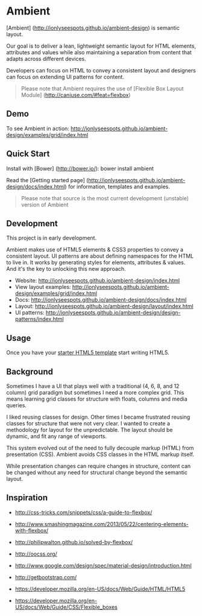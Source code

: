 # Ambient

[Ambient] (http://ionlyseespots.github.io/ambient-design) is semantic layout.

Our goal is to deliver a lean, lightweight semantic layout for HTML elements, attributes and values while also maintaining a separation from content that adapts across different devices.

Developers can focus on HTML to convey a consistent layout and designers can focus on extending UI patterns for content.

> Please note that Ambient requires the use of [Flexible Box Layout Module] (http://caniuse.com/#feat=flexbox)

## Demo

To see Ambient in action: http://ionlyseespots.github.io/ambient-design/examples/grid/index.html

## Quick Start

Install with [Bower] (http://bower.io/): bower install ambient

Read the [Getting started page] (http://ionlyseespots.github.io/ambient-design/docs/index.html) for information, templates and examples.

> Please note that source is the most current development (unstable) version of Ambient

## Development

This project is in early development.

Ambient makes use of HTML5 elements & CSS3 properties to convey a consistent layout. UI patterns are about defining namespaces for the HTML to live in. It works by generating styles for elements, attributes & values. And it's the key to unlocking this new approach. 

* Website: http://ionlyseespots.github.io/ambient-design/index.html
* View layout examples: http://ionlyseespots.github.io/ambient-design/examples/grid/index.html
* Docs: http://ionlyseespots.github.io/ambient-design/docs/index.html
* Layout: http://ionlyseespots.github.io/ambient-design/layout/index.html
* UI patterns: http://ionlyseespots.github.io/ambient-design/design-patterns/index.html

## Usage

Once you have your [starter HTML5 template](http://ionlyseespots.github.io/ambient-design/examples/starter-template/index.html) start writing HTML5.

## Background

Sometimes I have a UI that plays well with a traditional (4, 6, 8, and 12 column) grid paradigm but sometimes I need a more complex grid. This means learning grid classes for structure with floats, columns and media queries.

I liked reusing classes for design. Other times I became frustrated reusing classes for structure that were not very clear. I wanted to create a methodology for layout for the unpredictable. The layout should be dynamic, and fit any range of viewports. 

This system evolved out of the need to fully decouple markup (HTML) from presentation (CSS). Ambient avoids CSS classes in the HTML markup itself.

While presentation changes can require changes in structure, content can be changed without any need for structural change beyond the semantic layout.

## Inspiration

* http://css-tricks.com/snippets/css/a-guide-to-flexbox/
* http://www.smashingmagazine.com/2013/05/22/centering-elements-with-flexbox/
* http://philipwalton.github.io/solved-by-flexbox/

* http://oocss.org/

* http://www.google.com/design/spec/material-design/introduction.html

* http://getbootstrap.com/

* https://developer.mozilla.org/en-US/docs/Web/Guide/HTML/HTML5
* https://developer.mozilla.org/en-US/docs/Web/Guide/CSS/Flexible_boxes